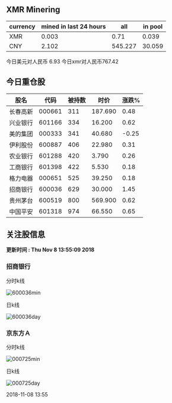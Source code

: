 ## XMR Minering

|currency|mined in last 24 hours|all|in pool|
|---|---|---|---|
|XMR|0.003|0.71|0.039|
|CNY|2.102|545.227|30.059|

今日美元对人民币 6.93	今日xmr对人民币767.42


## 今日重仓股 

|股名|代码|被持数|时价|涨跌%|
|---|---|---|---|---|
|长春高新|000661|311|187.690|0.48|
|兴业银行|601166|334|16.200|0.62|
|美的集团|000333|341|40.680|-0.25|
|伊利股份|600887|406|22.980|0.31|
|农业银行|601288|420|3.790|0.26|
|工商银行|601398|422|5.530|0.18|
|格力电器|000651|525|39.250|0.18|
|招商银行|600036|629|30.000|1.45|
|贵州茅台|600519|800|569.900|0.62|
|中国平安|601318|974|66.550|0.65|

## 关注股信息
**更新时间 : Thu Nov  8 13:55:09 2018**
### 招商银行 
分时k线

![600036min](http://image.sinajs.cn/newchart/min/n/sh600036.gif)

日k线

![600036day](http://image.sinajs.cn/newchart/daily/n/sh600036.gif)

### 京东方Ａ 
分时k线

![000725min](http://image.sinajs.cn/newchart/min/n/sz000725.gif)

日k线

![000725day](http://image.sinajs.cn/newchart/daily/n/sz000725.gif)

2018-11-08 13:55